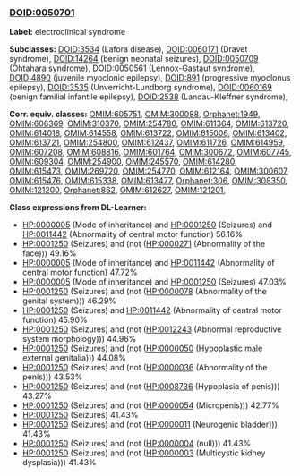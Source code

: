 
### [DOID:0050701](http://purl.obolibrary.org/obo/DOID_0050701)
**Label:** electroclinical syndrome

**Subclasses:** [DOID:3534](http://purl.obolibrary.org/obo/DOID_3534) (Lafora disease), [DOID:0060171](http://purl.obolibrary.org/obo/DOID_0060171) (Dravet syndrome), [DOID:14264](http://purl.obolibrary.org/obo/DOID_14264) (benign neonatal seizures), [DOID:0050709](http://purl.obolibrary.org/obo/DOID_0050709) (Ohtahara syndrome), [DOID:0050561](http://purl.obolibrary.org/obo/DOID_0050561) (Lennox-Gastaut syndrome), [DOID:4890](http://purl.obolibrary.org/obo/DOID_4890) (juvenile myoclonic epilepsy), [DOID:891](http://purl.obolibrary.org/obo/DOID_891) (progressive myoclonus epilepsy), [DOID:3535](http://purl.obolibrary.org/obo/DOID_3535) (Unverricht-Lundborg syndrome), [DOID:0060169](http://purl.obolibrary.org/obo/DOID_0060169) (benign familial infantile epilepsy), [DOID:2538](http://purl.obolibrary.org/obo/DOID_2538) (Landau-Kleffner syndrome), 

**Corr. equiv. classes:** [OMIM:605751](http://purl.obolibrary.org/obo/OMIM_605751), [OMIM:300088](http://purl.obolibrary.org/obo/OMIM_300088), [Orphanet:1949](http://www.orpha.net/ORDO/Orphanet_1949), [OMIM:606369](http://purl.obolibrary.org/obo/OMIM_606369), [OMIM:310370](http://purl.obolibrary.org/obo/OMIM_310370), [OMIM:254780](http://purl.obolibrary.org/obo/OMIM_254780), [OMIM:611364](http://purl.obolibrary.org/obo/OMIM_611364), [OMIM:613720](http://purl.obolibrary.org/obo/OMIM_613720), [OMIM:614018](http://purl.obolibrary.org/obo/OMIM_614018), [OMIM:614558](http://purl.obolibrary.org/obo/OMIM_614558), [OMIM:613722](http://purl.obolibrary.org/obo/OMIM_613722), [OMIM:615006](http://purl.obolibrary.org/obo/OMIM_615006), [OMIM:613402](http://purl.obolibrary.org/obo/OMIM_613402), [OMIM:613721](http://purl.obolibrary.org/obo/OMIM_613721), [OMIM:254800](http://purl.obolibrary.org/obo/OMIM_254800), [OMIM:612437](http://purl.obolibrary.org/obo/OMIM_612437), [OMIM:611726](http://purl.obolibrary.org/obo/OMIM_611726), [OMIM:614959](http://purl.obolibrary.org/obo/OMIM_614959), [OMIM:607208](http://purl.obolibrary.org/obo/OMIM_607208), [OMIM:608816](http://purl.obolibrary.org/obo/OMIM_608816), [OMIM:601764](http://purl.obolibrary.org/obo/OMIM_601764), [OMIM:300672](http://purl.obolibrary.org/obo/OMIM_300672), [OMIM:607745](http://purl.obolibrary.org/obo/OMIM_607745), [OMIM:609304](http://purl.obolibrary.org/obo/OMIM_609304), [OMIM:254900](http://purl.obolibrary.org/obo/OMIM_254900), [OMIM:245570](http://purl.obolibrary.org/obo/OMIM_245570), [OMIM:614280](http://purl.obolibrary.org/obo/OMIM_614280), [OMIM:615473](http://purl.obolibrary.org/obo/OMIM_615473), [OMIM:269720](http://purl.obolibrary.org/obo/OMIM_269720), [OMIM:254770](http://purl.obolibrary.org/obo/OMIM_254770), [OMIM:612164](http://purl.obolibrary.org/obo/OMIM_612164), [OMIM:300607](http://purl.obolibrary.org/obo/OMIM_300607), [OMIM:615476](http://purl.obolibrary.org/obo/OMIM_615476), [OMIM:615338](http://purl.obolibrary.org/obo/OMIM_615338), [OMIM:613477](http://purl.obolibrary.org/obo/OMIM_613477), [Orphanet:306](http://www.orpha.net/ORDO/Orphanet_306), [OMIM:308350](http://purl.obolibrary.org/obo/OMIM_308350), [OMIM:121200](http://purl.obolibrary.org/obo/OMIM_121200), [Orphanet:862](http://www.orpha.net/ORDO/Orphanet_862), [OMIM:612627](http://purl.obolibrary.org/obo/OMIM_612627), [OMIM:121201](http://purl.obolibrary.org/obo/OMIM_121201), 

**Class expressions from DL-Learner:**

- [HP:0000005](http://purl.obolibrary.org/obo/HP_0000005) (Mode of inheritance) and [HP:0001250](http://purl.obolibrary.org/obo/HP_0001250) (Seizures) and [HP:0011442](http://purl.obolibrary.org/obo/HP_0011442) (Abnormality of central motor function) 56.16%
- [HP:0001250](http://purl.obolibrary.org/obo/HP_0001250) (Seizures) and (not ([HP:0000271](http://purl.obolibrary.org/obo/HP_0000271) (Abnormality of the face))) 49.16%
- [HP:0000005](http://purl.obolibrary.org/obo/HP_0000005) (Mode of inheritance) and [HP:0011442](http://purl.obolibrary.org/obo/HP_0011442) (Abnormality of central motor function) 47.72%
- [HP:0000005](http://purl.obolibrary.org/obo/HP_0000005) (Mode of inheritance) and [HP:0001250](http://purl.obolibrary.org/obo/HP_0001250) (Seizures) 47.03%
- [HP:0001250](http://purl.obolibrary.org/obo/HP_0001250) (Seizures) and (not ([HP:0000078](http://purl.obolibrary.org/obo/HP_0000078) (Abnormality of the genital system))) 46.29%
- [HP:0001250](http://purl.obolibrary.org/obo/HP_0001250) (Seizures) and [HP:0011442](http://purl.obolibrary.org/obo/HP_0011442) (Abnormality of central motor function) 45.90%
- [HP:0001250](http://purl.obolibrary.org/obo/HP_0001250) (Seizures) and (not ([HP:0012243](http://purl.obolibrary.org/obo/HP_0012243) (Abnormal reproductive system morphology))) 44.96%
- [HP:0001250](http://purl.obolibrary.org/obo/HP_0001250) (Seizures) and (not ([HP:0000050](http://purl.obolibrary.org/obo/HP_0000050) (Hypoplastic male external genitalia))) 44.08%
- [HP:0001250](http://purl.obolibrary.org/obo/HP_0001250) (Seizures) and (not ([HP:0000036](http://purl.obolibrary.org/obo/HP_0000036) (Abnormality of the penis))) 43.53%
- [HP:0001250](http://purl.obolibrary.org/obo/HP_0001250) (Seizures) and (not ([HP:0008736](http://purl.obolibrary.org/obo/HP_0008736) (Hypoplasia of penis))) 43.27%
- [HP:0001250](http://purl.obolibrary.org/obo/HP_0001250) (Seizures) and (not ([HP:0000054](http://purl.obolibrary.org/obo/HP_0000054) (Micropenis))) 42.77%
- [HP:0001250](http://purl.obolibrary.org/obo/HP_0001250) (Seizures) 41.43%
- [HP:0001250](http://purl.obolibrary.org/obo/HP_0001250) (Seizures) and (not ([HP:0000011](http://purl.obolibrary.org/obo/HP_0000011) (Neurogenic bladder))) 41.43%
- [HP:0001250](http://purl.obolibrary.org/obo/HP_0001250) (Seizures) and (not ([HP:0000004](http://purl.obolibrary.org/obo/HP_0000004) (null))) 41.43%
- [HP:0001250](http://purl.obolibrary.org/obo/HP_0001250) (Seizures) and (not ([HP:0000003](http://purl.obolibrary.org/obo/HP_0000003) (Multicystic kidney dysplasia))) 41.43%


